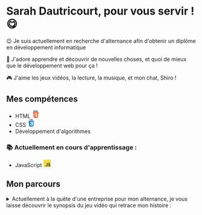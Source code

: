 # Sarah Dautricourt, pour vous servir !😋

😉 Je suis actuellement en recherche d'alternance afin d'obtenir un diplôme en développement informatique

💪 J'adore apprendre et découvrir de nouvelles choses, et quoi de mieux que le développement web pour ça !

🎮 J'aime les jeux vidéos, la lecture, la musique, et mon chat, Shiro !

## Mes compétences

- HTML [<img src="https://raw.githubusercontent.com/teamedwardforever/Readme-Generator/71f25dd8b98329b168142a6b782a107b75eab178/svg/Skills/Frontend/html5-original-wordmark.svg" height="20">](https://fr.wikipedia.org/wiki/Hypertext_Markup_Language)
- CSS [<img src="https://raw.githubusercontent.com/teamedwardforever/Readme-Generator/71f25dd8b98329b168142a6b782a107b75eab178/svg/Skills/Frontend/css3-original-wordmark.svg" height="20">](https://fr.wikipedia.org/wiki/Feuilles_de_style_en_cascade)
- Développement d'algorithmes
### 📚 Actuellement en cours d'apprentissage : 
- JavaScript [<img src="https://raw.githubusercontent.com/teamedwardforever/Readme-Generator/71f25dd8b98329b168142a6b782a107b75eab178/svg/Skills/Languages/javascript-original.svg" height="20">](https://developer.mozilla.org/fr/docs/Learn/JavaScript/First_steps/What_is_JavaScript)

## Mon parcours

<details>
  <summary>Actuellement à la quête d'une entreprise pour mon alternance, je vous laisse découvrir le synopsis du jeu vidéo qui retrace mon histoire :</summary>
  <br>
  <h2>L'épopée de Sarah et Shiro : à la conquête du bug égaré</h2>
  <br>
  Dans un monde numérique où les énigmes attendent d'être résolues, Sarah, une jeune passionnée de jeux vidéo, s'allie à son chat observateur, Shiro, pour se lancer dans une quête épique : retrouver le légendaire "bug égaré".
   
  Souhaitant découvrir de nouveaux horizons, Sarah s'embarque dans cette quête pour réaliser son rêve de reconversion dans le développement web et perfectionner ses compétences en test logiciel.
   
  Guidée par sa passion pour la lecture et la musique, sources d'inspiration et de réconfort, elle découvre un univers fascinant où chaque ligne de code est une note de sa propre symphonie.
   
  Accompagnée de Shiro, son fidèle compagnon félin, elle met à l'épreuve son sens de l'écoute et de la persévérance.
   
  Au cours de leur périple, ils apprennent que chaque défi, aussi difficile soit-il, peut être surmonté avec collaboration et ingéniosité.
   
  Plongez dans un univers numérique où chaque bug est une occasion d'apprendre et de grandir !
  
  <p align="center">
    <img src="./lepopee_de_sarah_et_shiro_à_la_conquete_du_bug_egaree.png" alt="L'épopée de Sarah et Shiro" width="35%" height="35%">
  </p>
</details>
